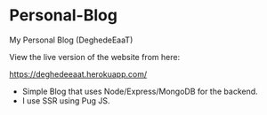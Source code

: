 # Personal-Blog

My Personal Blog (DeghedeEaaT)

View the live version of the website from here:

https://deghedeeaat.herokuapp.com/

- Simple Blog that uses Node/Express/MongoDB for the backend.
- I use SSR using Pug JS.
